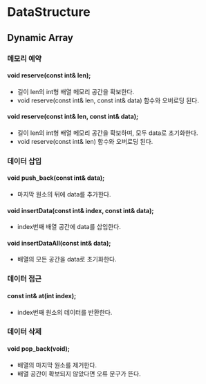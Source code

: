 # DataStructure

## Dynamic Array 
### 메모리 예약
#### void reserve(const int& len);
- 길이 len의 int형 배열 메모리 공간을 확보한다.
- void reserve(const int& len, const int& data) 함수와 오버로딩 된다.
#### void reserve(const int& len, const int& data);
- 길이 len의 int형 배열 메모리 공간을 확보하며, 모두 data로 초기화한다.
- void reserve(const int& len) 함수와 오버로딩 된다.
### 데이터 삽입
#### void push_back(const int& data);
- 마지막 원소의 뒤에 data를 추가한다.
#### void insertData(const int& index, const int& data);
- index번째 배열 공간에 data를 삽입한다.
#### void insertDataAll(const int& data);
- 배열의 모든 공간을 data로 초기화한다.
### 데이터 접근
#### const int& at(int index);
- index번째 원소의 데이터를 반환한다.
### 데이터 삭제
#### void pop_back(void);
- 배열의 마지막 원소를 제거한다.
- 배열 공간이 확보되지 않았다면 오류 문구가 뜬다.
